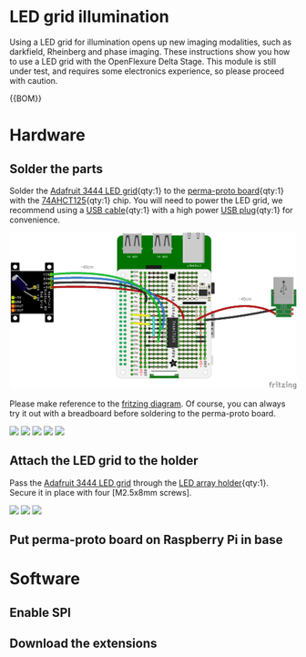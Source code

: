 # LED grid illumination

Using a LED grid for illumination opens up new imaging modalities, such as darkfield, Rheinberg and phase imaging.  These instructions show you how to use a LED grid with the OpenFlexure Delta Stage. This module is still under test, and requires some electronics experience, so please proceed with caution.

{{BOM}}

[Adafruit 3444 LED grid]: models/led_grid.md "{cat:part}"
[perma-proto board]: models/perma-proto_board.md "{cat:part}"
[LED wire]: models/led_wire.md "{cat:part}"
[74AHCT125]: models/74AHCT125.md "{cat:part}"
[USB cable]: models/USB_cable.md "{cat:part}"
[soldering iron]: "{cat:tool}"
[solder]: "{cat:part}"
[M2.5x8mm]: "{cat:part}"
[USB plug]: "{cat:part}"
[LED array holder]: models/LED_array_holder.stl "{cat:3DPrinted}"


# Hardware

## Solder the parts

Solder the [Adafruit 3444 LED grid]{qty:1} to the [perma-proto board]{qty:1} with the [74AHCT125]{qty:1} chip.  You will need to power the LED grid, we recommend using a [USB cable]{qty:1} with a high power [USB plug]{qty:1} for convenience. 

![](fritzing/LED_grid_bb.png)

Please make reference to the [fritzing diagram](fritzing/LED_grid.fzz).  Of course, you can always try it out with a breadboard before soldering to the perma-proto board.

![](images/LED_grid_illumination/solder1.jpg)
![](images/LED_grid_illumination/solder2.jpg)
![](images/LED_grid_illumination/solder3.jpg)
![](images/LED_grid_illumination/solder4.jpg)
![](images/LED_grid_illumination/solder5.jpg)

## Attach the LED grid to the holder

Pass the [Adafruit 3444 LED grid] through the [LED array holder]{qty:1}. Secure it in place with four [M2.5x8mm screws].

![](images/LED_grid_illumination/array_holder1.jpg)
![](images/LED_grid_illumination/array_holder2.jpg)
![](images/LED_grid_illumination/array_holder3.jpg)

## Put perma-proto board on Raspberry Pi in base



# Software

## Enable SPI

## Download the extensions


